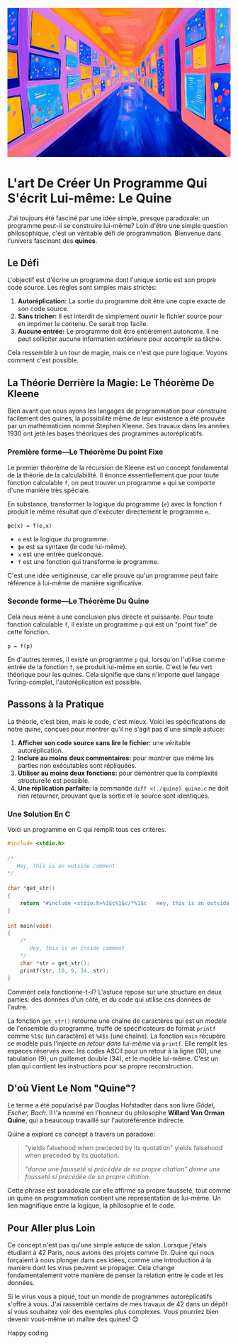 ![](assets/thumbnail.jpg)

# L'art De Créer Un Programme Qui S'écrit Lui-même: Le Quine

J'ai toujours été fasciné par une idée simple, presque paradoxale: un programme peut-il se construire lui-même? Loin d'être une simple question philosophique, c'est un véritable défi de programmation. Bienvenue dans l'univers fascinant des **quines**.

## Le Défi

L'objectif est d'écrire un programme dont l'unique sortie est son propre code source. Les règles sont simples mais strictes:

1. **Autoréplication:** La sortie du programme doit être une copie exacte de son code source.
2. **Sans tricher:** Il est interdit de simplement ouvrir le fichier source pour en imprimer le contenu. Ce serait trop facile.
3. **Aucune entrée:** Le programme doit être entièrement autonome. Il ne peut solliciter aucune information extérieure pour accomplir sa tâche.

Cela ressemble à un tour de magie, mais ce n'est que pure logique. Voyons comment c'est possible.

## La Théorie Derrière la Magie: Le Théorème De Kleene

Bien avant que nous ayons les langages de programmation pour construire facilement des quines, la possibilité même de leur existence a été prouvée par un mathématicien nommé Stephen Kleene. Ses travaux dans les années 1930 ont jeté les bases théoriques des programmes autoréplicatifs.

### Première forme—Le Théorème Du point Fixe

Le premier théorème de la récursion de Kleene est un concept fondamental de la théorie de la calculabilité. Il énonce essentiellement que pour toute fonction calculable `f`, on peut trouver un programme `e` qui se comporte d'une manière très spéciale.

En substance, transformer la logique du programme (`e`) avec la fonction `f` produit le même résultat que d'exécuter directement le programme `e`.

`ϕe(x) = f(e,x)`

* `e` est la logique du programme.
* `ϕe` est sa syntaxe (le code lui-même).
* `x` est une entrée quelconque.
* `f` est une fonction qui transforme le programme.

C'est une idée vertigineuse, car elle prouve qu'un programme peut faire référence à lui-même de manière significative.

### Seconde forme—Le Théorème Du Quine

Cela nous mène à une conclusion plus directe et puissante. Pour toute fonction calculable `f`, il existe un programme `p` qui est un "point fixe" de cette fonction.

`p = f(p)`

En d'autres termes, il existe un programme `p` qui, lorsqu'on l'utilise comme entrée de la fonction `f`, se produit lui-même en sortie. C'est le feu vert théorique pour les quines. Cela signifie que dans n'importe quel langage Turing-complet, l'autoréplication est possible.

## Passons à la Pratique

La théorie, c'est bien, mais le code, c'est mieux. Voici les spécifications de notre quine, conçues pour montrer qu'il ne s'agit pas d'une simple astuce:

1. **Afficher son code source sans lire le fichier:** une véritable autoréplication.
2. **Inclure au moins deux commentaires:** pour montrer que même les parties non exécutables sont répliquées.
3. **Utiliser au moins deux fonctions:** pour démontrer que la complexité structurelle est possible.
4. **Une réplication parfaite:** la commande `diff <(./quine) quine.c` ne doit rien retourner, prouvant que la sortie et le source sont identiques.

### Une Solution En C

Voici un programme en C qui remplit tous ces critères.

```c
#include <stdio.h>

/*
   Hey, this is an outside comment
*/

char *get_str()
{
	return "#include <stdio.h>%1$c%1$c/*%1$c   Hey, this is an outside comment%1$c*/%1$c%1$cchar *get_str()%1$c{%1$c%2$creturn %3$c%4$s%3$c;%1$c}%1$c%1$cint main(void)%1$c{%1$c%2$c/*%1$c%2$c   Hey, this is an inside comment%1$c%2$c*/%1$c%2$cchar *str = get_str();%1$c%2$cprintf(str, 10, 9, 34, str);%1$c}%1$c";
}

int main(void)
{
	/*
	   Hey, this is an inside comment
	*/
	char *str = get_str();
	printf(str, 10, 9, 34, str);
}
```

Comment cela fonctionne-t-il? L'astuce repose sur une structure en deux parties: des données d'un côté, et du code qui utilise ces données de l'autre.

La fonction `get_str()` retourne une chaîne de caractères qui est un *modèle* de l'ensemble du programme, truffé de spécificateurs de format `printf` comme `%1$c` (un caractère) et `%4$s` (une chaîne). La fonction `main` récupère ce modèle puis l'injecte *en retour dans lui-même* via `printf`. Elle remplit les espaces réservés avec les codes ASCII pour un retour à la ligne (10), une tabulation (9), un guillemet double (34), et le modèle lui-même. C'est un plan qui contient les instructions pour sa propre reconstruction.

## D'où Vient Le Nom "Quine"?

Le terme a été popularisé par Douglas Hofstadter dans son livre *Gödel, Escher, Bach*. Il l'a nommé en l'honneur du philosophe **Willard Van Orman Quine**, qui a beaucoup travaillé sur l'autoréférence indirecte.

Quine a exploré ce concept à travers un paradoxe:

> "yields falsehood when preceded by its quotation" yields falsehood when preceded by its quotation.
>
> *"donne une fausseté si précédée de sa propre citation" donne une fausseté si précédée de sa propre citation.*

Cette phrase est paradoxale car elle affirme sa propre fausseté, tout comme un quine en programmation contient une représentation de lui-même. Un lien magnifique entre la logique, la philosophie et le code.

## Pour Aller plus Loin

Ce concept n'est pas qu'une simple astuce de salon. Lorsque j'étais étudiant à 42 Paris, nous avions des projets comme Dr. Quine qui nous forçaient à nous plonger dans ces idées, comme une introduction à la manière dont les virus peuvent se propager. Cela change fondamentalement votre manière de penser la relation entre le code et les données.

Si le virus vous a piqué, tout un monde de programmes autoréplicatifs s'offre à vous. J'ai rassemblé certains de mes travaux de 42 dans un dépôt si vous souhaitez voir des exemples plus complexes. Vous pourriez bien devenir vous-même un maître des quines! 😊

Happy coding

